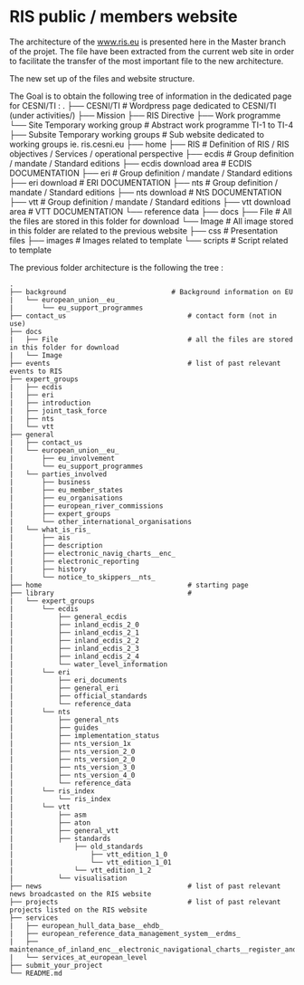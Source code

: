 # RIS public / members website

The architecture of the www.ris.eu is presented here in the Master branch of the projet. The file have been extracted from the current web site in order to facilitate the transfer of the most important file to the new architecture.

The new set up of the files and website structure.

The Goal is to obtain the following tree of information in the dedicated page for CESNI/TI : 
	.
	├── CESNI/TI								# Wordpress page dedicated to CESNI/TI (under activities/)
		├── Mission
		├── RIS Directive 
		├── Work programme
		└── Site Temporary working group		# Abstract work programme TI-1 to TI-4
	├── Subsite Temporary working groups		# Sub website dedicated to working groups ie. ris.cesni.eu
		├── home
		├── RIS									# Definition of RIS / RIS objectives / Services / operational perspective
			├── ecdis 							# Group definition / mandate / Standard editions
			├── ecdis download area				# ECDIS DOCUMENTATION
			├── eri								# Group definition / mandate / Standard editions
			├── eri download					# ERI DOCUMENTATION
			├── nts								# Group definition / mandate / Standard editions
			├── nts download 					# NtS DOCUMENTATION
			├── vtt								# Group definition / mandate / Standard editions
			├── vtt download area  				# VTT DOCUMENTATION
			└── reference data 
	├── docs
		├── File								# All the files are stored in this folder for download
		└── Image								# All image stored in this folder are related to the previous website
	├── css										# Presentation files
	├── images									# Images related to template
	└── scripts									# Script related to template

The previous folder architecture is the following the tree : 

	.
	├── background							# Background information on EU
	|	└── european_union__eu_
	|		└── eu_support_programmes        
	├── contact_us                    			# contact form (not in use)				
	├── docs
	|	├── File								# all the files are stored in this folder for download
	|	└── Image
	├── events									# list of past relevant events to RIS
	├── expert_groups
	|	├── ecdis
	|	├── eri
	|	├── introduction
	|	├── joint_task_force
	|	├── nts
	|	└── vtt
	├── general
	|	├── contact_us
	|	└── european_union__eu_
	|		├── eu_involvement
	|		└── eu_support_programmes
	|	└── parties_involved
	|		├── business
	|		├── eu_member_states
	|		├── eu_organisations
	|		├── european_river_commissions
	|		├── expert_groups
	|		└── other_international_organisations
	|	└── what_is_ris_
	|		├── ais
	|		├── description
	|		├── electronic_navig_charts__enc_
	|		├── electronic_reporting
	|		├── history
	|		└── notice_to_skippers__nts_
	├── home                     				# starting page
	├── library                    				# 
	|	└── expert_groups
	|		└── ecdis
	|			├── general_ecdis
	|			├── inland_ecdis_2_0
	|			├── inland_ecdis_2_1
	|			├── inland_ecdis_2_2
	|			├── inland_ecdis_2_3
	|			├── inland_ecdis_2_4
	|			└── water_level_information
	|		└── eri
	|			├── eri_documents
	|			├── general_eri
	|			├── official_standards
	|			└── reference_data
	|		└── nts
	|			├── general_nts
	|			├── guides
	|			├── implementation_status
	|			├── nts_version_1x
	|			├── nts_version_2_0
	|			├── nts_version_2_0
	|			├── nts_version_3_0
	|			├── nts_version_4_0
	|			└── reference_data
	|		└── ris_index
	|			└── ris_index
	|		└── vtt
	|			├── asm
	|			├── aton
	|			├── general_vtt
	|			├── standards
	|				├── old_standards
	|					├── vtt_edition_1_0
	|					└── vtt_edition_1_01
	|				└── vtt_edition_1_2
	|			└── visualisation
	├── news                   					# list of past relevant news broadcasted on the RIS website
	├── projects								# list of past relevant projects listed on the RIS website
	├── services
	|	├── european_hull_data_base__ehdb_
	|	├── european_reference_data_management_system__erdms_
	|	├── maintenance_of_inland_enc__electronic_navigational_charts__register_and_the_digital_parts_of_the_inland_enc_standard
	|	└── services_at_european_level
	├── submit_your_project
	└── README.md

